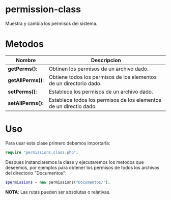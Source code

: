 permission-class
================

Muestra y cambia los permisos del sistema.

Metodos
=======
Nombre             | Descripcion
-------------------|--------------------------------------------
**getPerms()**:    | Obtinen los permisos de un archivo dado.
**getAllPerms()**: | Obtiene todos los permisos de los elementos de un directorio dado.
**setPerms()**:    | Establece los permisos de un archivo dado.
**setAllPerms()**: | Establece todos los permisos de los elementos de un directio dado.

Uso
===
Para usar esta clase primero debemos importarla:
```php
require "permissions.class.php";
```

Despues instanciaremos la clase y ejecutaremos los metodos que deseemos, por ejemplos para obtener los permisos de todos los archivos del directorio "Documentos":

```php
$permissions = new permissions("Documentos/");
```

**NOTA**: Las rutas pueden ser absolutas o relativas.

```php

```
